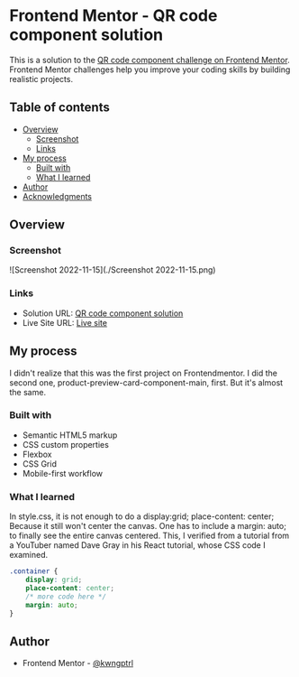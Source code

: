 # Frontend Mentor - QR code component solution

This is a solution to the [QR code component challenge on Frontend Mentor](https://www.frontendmentor.io/challenges/qr-code-component-iux_sIO_H). Frontend Mentor challenges help you improve your coding skills by building realistic projects. 

## Table of contents

- [Overview](#overview)
  - [Screenshot](#screenshot)
  - [Links](#links)
- [My process](#my-process)
  - [Built with](#built-with)
  - [What I learned](#what-i-learned)
- [Author](#author)
- [Acknowledgments](#acknowledgments)


## Overview

### Screenshot

![Screenshot 2022-11-15](./Screenshot 2022-11-15.png)

### Links

- Solution URL: [QR code component solution](https://github.com/kwngptrl/FEM-QR-code-component)
- Live Site URL: [Live site](https://kwngptrl.github.io/FEM-QR-code-component/)

## My process

I didn't realize that this was the first project on Frontendmentor. I did the second one, product-preview-card-component-main, first. But it's almost the same.

### Built with

- Semantic HTML5 markup
- CSS custom properties
- Flexbox
- CSS Grid
- Mobile-first workflow

### What I learned

In style.css, it is not enough to do a display:grid; place-content: center; Because it still won't center the canvas. One has to include a margin: auto; to finally see the entire canvas centered. This, I verified from a tutorial from a YouTuber named Dave Gray in his React tutorial, whose CSS code I examined.

```css
.container {
    display: grid;
    place-content: center;
    /* more code here */
    margin: auto;
}
```

## Author

- Frontend Mentor - [@kwngptrl](https://www.frontendmentor.io/profile/kwngptrl)
